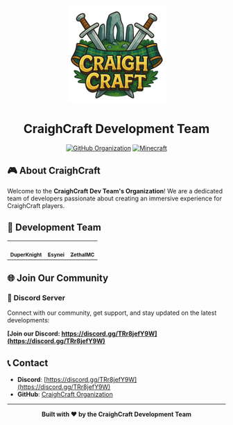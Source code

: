 <div align="center">
<img src="https://github.com/CraighCraft/.github/blob/main/profile/logo.png?raw=true" alt="Logo" width="225">

# CraighCraft Development Team

[![GitHub Organization](https://img.shields.io/badge/Organization-CraighCraft-blue?logo=github)](https://github.com/CraighCraft)
[![Minecraft](https://img.shields.io/badge/Minecraft-Server-green?logo=minecraft)](https://discord.gg/TRr8jefY9W)

</div>

## 🎮 About CraighCraft

Welcome to the **CraighCraft Dev Team's Organization**! We are a dedicated team of developers passionate about creating an immersive experience for CraighCraft players.

## 👥 Development Team

<div align="center">

<table>
  <tr>
    <td align="center">
      <a href="https://github.com/DuperKnight">
        <img src="https://github.com/DuperKnight.png" width="100px;" alt=""/>
        <br />
        <sub><b>DuperKnight</b></sub>
      </a>
    </td>
    <td align="center">
      <a href="https://github.com/esynei">
        <img src="https://github.com/esynei.png" width="100px;" alt=""/>
        <br />
        <sub><b>Esynei</b></sub>
      </a>
    </td>
    <td align="center">
      <a href="https://github.com/ZethalMC">
        <img src="https://github.com/ZethalMC.png" width="100px;" alt=""/>
        <br />
        <sub><b>ZethalMC</b></sub>
      </a>
    </td>
  </tr>
</table>

</div>

## 🌐 Join Our Community

### 💬 **Discord Server**
Connect with our community, get support, and stay updated on the latest developments:

**[Join our Discord: https://discord.gg/TRr8jefY9W](https://discord.gg/TRr8jefY9W)**

## 📞 Contact

- **Discord**: [https://discord.gg/TRr8jefY9W](https://discord.gg/TRr8jefY9W)
- **GitHub**: [CraighCraft Organization](https://github.com/CraighCraft)

---

<div align="center">

**Built with ❤️ by the CraighCraft Development Team**

</div>